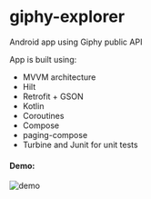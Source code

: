 # giphy-explorer
Android app using Giphy public API

App is built using:
 - MVVM architecture
 - Hilt
 - Retrofit + GSON 
 - Kotlin
 - Coroutines
 - Compose
 - paging-compose
 - Turbine and Junit for unit tests


#### Demo:
![demo](/giphy-explorer.gif)
